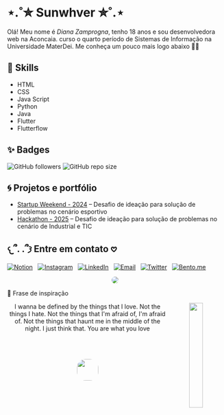 <!-- Fontes Google -->
<link rel="preconnect" href="https://fonts.googleapis.com">
<link rel="preconnect" href="https://fonts.gstatic.com" crossorigin>
<link href="https://fonts.googleapis.com/css2?family=Dancing+Script:wght@400..700&family=Montserrat:ital,wght@0,100..900;1,100..900&family=Poppins:ital,wght@0,100;0,200;0,300;0,400;0,500;0,600;0,700;0,800;0,900;1,100;1,200;1,300;1,400;1,500;1,600;1,700;1,800;1,900&display=swap" rel="stylesheet">

# ⋆.˚✮ Sunwhver ✮˚.⋆

Olá! Meu nome é *Diana Zamprogna*, tenho 18 anos e sou desenvolvedora web na Aconcaia. curso o quarto período de Sistemas de Informação na Universidade MaterDei. Me conheça um pouco mais logo abaixo 🦊🍓

## 🐰 Skills
- HTML
- CSS
- Java Script
- Python
- Java
- Flutter
- Flutterflow

## ✨ Badges
![GitHub followers](https://img.shields.io/github/followers/Sunwhver?style=social)
![GitHub repo size](https://img.shields.io/github/repo-size/Sunwhver/Sunwhver?color=blue)

## 🌀 Projetos e portfólio
- [Startup Weekend - 2024](https://www.notion.so/Startup-Weekend-261d302f6f5780458e83c0fa65ab0cfd?source=copy_link) – Desafio de ideação para solução de problemas no cenário esportivo
- [Hackathon - 2025](https://www.notion.so/Hackathon-2025-261d302f6f57806b8601ef5e2c8a48c0?source=copy_link) – Desafio de ideação para solução de problemas no cenário de Industrial e TIC

## 𐔌՞. .՞𐦯 Entre em contato 𖹭

<p align="center">

  [![Notion](https://img.shields.io/badge/Notion-F9C6D5?style=for-the-badge&logo=notion&logoColor=white)](https://www.notion.so/Dianica-260d302f6f578018a031f500b3e68975?source=copy_link) &nbsp;
  [![Instagram](https://img.shields.io/badge/Instagram-F9C6D5?style=for-the-badge&logo=instagram&logoColor=white)](https://www.instagram.com/sunwhver_13) &nbsp;
  [![LinkedIn](https://img.shields.io/badge/LinkedIn-F9C6D5?style=for-the-badge&logo=hearth&logoColor=white)](https://www.linkedin.com/in/diana-alves-zamprogna-714a47212) &nbsp;
  [![Email](https://img.shields.io/badge/Email-F9C6D5?style=for-the-badge&logo=gmail&logoColor=white)](dianaalveszamprogna@gmail.com) &nbsp;
  [![Twitter](https://img.shields.io/badge/Twitter-F9C6D5?style=for-the-badge&logo=x&logoColor=white)](https://x.com/Sunwhver?t=CGgCWMfLx19fIkVzN5_ouQ&s=09) &nbsp;
  [![Bento.me](https://img.shields.io/badge/Bento.me-F9C6D5?style=for-the-badge&logo=ghost&logoColor=white)](https://bento.me/sunwhver)
  
</p>

<p align="center">
  <img src="https://i.pinimg.com/originals/9d/cb/66/9dcb66c7f4f125c7c1f723b17c879a15.gif" style="border-radius: 20px;">
</p>
<p align="center>ᝰ.ᐟ Kitty e seu cafézinho ৬ৎ</p>

## 🪻 Frase de inspiração
<br>

<div align="center">

<img src="https://i.pinimg.com/736x/1c/d7/05/1cd7053d0848fa2a73950fef88c54b48.jpg" width="25%" align="right" style="border-radius: 20px;" />
<p style="min-height: 100px; border-radius:20px;">
I wanna be defined by the things that I love. Not the things I hate. Not the things that I'm afraid of, I'm afraid of. Not the things that haunt me in the middle of the night. I just think that. You are what you love</p>
<br>
<img src="https://raw.githubusercontent.com/innng/innng/master/assets/kyubey.gif" height="50" style="border-radius: 20px;" />
</div>
